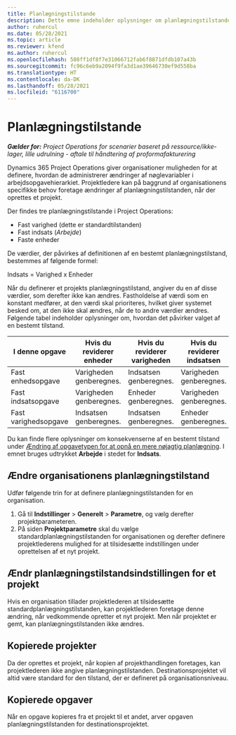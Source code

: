 ```yaml
---
title: Planlægningstilstande
description: Dette emne indeholder oplysninger om planlægningstilstande.
author: ruhercul
ms.date: 05/28/2021
ms.topic: article
ms.reviewer: kfend
ms.author: ruhercul
ms.openlocfilehash: 508ff1df8f7e31066712fab6f8871dfdb107a43b
ms.sourcegitcommit: fc96c6eb9a2094f9fa3d1ae39646730ef9d558ba
ms.translationtype: HT
ms.contentlocale: da-DK
ms.lasthandoff: 05/28/2021
ms.locfileid: "6116700"
---
```

# <a name="scheduling-modes"></a>Planlægningstilstande

_**Gælder for:** Project Operations for scenarier baseret på ressource/ikke-lager, lille udrulning - aftale til håndtering af proformafakturering_


Dynamics 365 Project Operations giver organisationer muligheden for at definere, hvordan de administrerer ændringer af nøglevariabler i arbejdsopgavehierarkiet. Projektledere kan på baggrund af organisationens specifikke behov foretage ændringer af planlægningstilstanden, når der oprettes et projekt.

Der findes tre planlægningstilstande i Project Operations:

  - Fast varighed (dette er standardtilstanden)
  - Fast indsats (*Arbejde*)
  - Faste enheder

De værdier, der påvirkes af definitionen af en bestemt planlægningstilstand, bestemmes af følgende formel:

  Indsats = Varighed x Enheder

Når du definerer et projekts planlægningstilstand, angiver du en af disse værdier, som derefter ikke kan ændres. Fastholdelse af værdi som en konstant medfører, at den værdi skal prioriteres, hvilket giver systemet besked om, at den ikke skal ændres, når de to andre værdier ændres. Følgende tabel indeholder oplysninger om, hvordan det påvirker valget af en bestemt tilstand.

| **I denne opgave**             | **Hvis du reviderer enheder**   | **Hvis du reviderer varigheden** | **Hvis du reviderer indsatsen**  |
|----------------------|---------------------------|----------------------------|---------------------------|
| Fast enhedsopgave     | Varigheden genberegnes. | Indsatsen genberegnes.    | Varigheden genberegnes. |
| Fast indsatsopgave    | Varigheden genberegnes. | Enheder genberegnes.    | Varigheden genberegnes. |
| Fast varighedsopgave  | Indsatsen genberegnes.   | Indsatsen genberegnes.    | Enheder genberegnes.   |

Du kan finde flere oplysninger om konsekvenserne af en bestemt tilstand under [Ændring af opgavetypen for at opnå en mere nøjagtig planlægning](https://support.microsoft.com/en-us/office/change-the-task-type-for-more-accurate-scheduling-b0b969ad-45bc-4e9e-8967-435587548a72). I emnet bruges udtrykket **Arbejde** i stedet for **Indsats**.

## <a name="change-the-organizations-scheduling-mode"></a>Ændre organisationens planlægningstilstand

Udfør følgende trin for at definere planlægningstilstanden for en organisation.

1. Gå til **Indstillinger** \> **Generelt** \> **Parametre**, og vælg derefter projektparameteren. 
2. På siden **Projektparametre** skal du vælge standardplanlægningstilstanden for organisationen og derefter definere projektlederens mulighed for at tilsidesætte indstillingen under oprettelsen af et nyt projekt.

## <a name="change-the-scheduling-mode-setting-on-a-project"></a>Ændr planlægningstilstandsindstillingen for et projekt

Hvis en organisation tillader projektlederen at tilsidesætte standardplanlægningstilstanden, kan projektlederen foretage denne ændring, når vedkommende opretter et nyt projekt. Men når projektet er gemt, kan planlægningstilstanden ikke ændres.

## <a name="copied-projects"></a>Kopierede projekter

Da der oprettes et projekt, når kopien af projekthandlingen foretages, kan projektlederen ikke angive planlægningstilstanden. Destinationsprojektet vil altid være standard for den tilstand, der er defineret på organisationsniveau.

## <a name="copied-tasks"></a>Kopierede opgaver

Når en opgave kopieres fra et projekt til et andet, arver opgaven planlægningstilstanden for destinationsprojektet.
